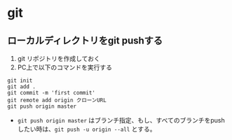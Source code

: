 # git
## ローカルディレクトリをgit pushする
1. git リポジトリを作成しておく
1. PC上で以下のコマンドを実行する
```
git init
git add .
git commit -m 'first commit'
git remote add origin クローンURL
git push origin master 
```

- `git push origin master` はブランチ指定、もし、すべてのブランチをpushしたい時は、`git push -u origin --all` とする。
